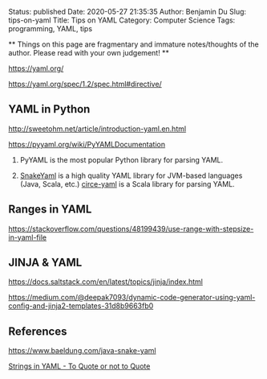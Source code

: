 Status: published
Date: 2020-05-27 21:35:35
Author: Benjamin Du
Slug: tips-on-yaml
Title: Tips on YAML
Category: Computer Science
Tags: programming, YAML, tips

**
Things on this page are fragmentary and immature notes/thoughts of the author.
Please read with your own judgement!
**

https://yaml.org/

https://yaml.org/spec/1.2/spec.html#directive/

## YAML in Python

http://sweetohm.net/article/introduction-yaml.en.html

https://pyyaml.org/wiki/PyYAMLDocumentation


1. PyYAML is the most popular Python library for parsing YAML.

2. [SnakeYaml](https://bitbucket.org/asomov/snakeyaml/src/default/)
  is a high quality YAML library for JVM-based languages (Java, Scala, etc.)
  [circe-yaml](https://github.com/circe/circe-yaml)
  is a Scala library for parsing YAML.

## Ranges in YAML

https://stackoverflow.com/questions/48199439/use-range-with-stepsize-in-yaml-file


## JINJA & YAML

https://docs.saltstack.com/en/latest/topics/jinja/index.html

https://medium.com/@deepak7093/dynamic-code-generator-using-yaml-config-and-jinja2-templates-31d8b9663fb0


## References

https://www.baeldung.com/java-snake-yaml

[Strings in YAML - To Quote or not to Quote](http://blogs.perl.org/users/tinita/2018/03/strings-in-yaml---to-quote-or-not-to-quote.html)